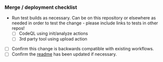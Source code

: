 ### Merge / deployment checklist

- Run test builds as necessary. Can be on this repository or elsewhere as needed in order to test the change - please include links to tests in other repos!
  - [ ] CodeQL using init/analyze actions
  - [ ] 3rd party tool using upload action
- [ ] Confirm this change is backwards compatible with existing workflows.
- [ ] Confirm the [readme](https://github.com/Faten-Org/codeql-action/blob/master/README.md) has been updated if necessary.
